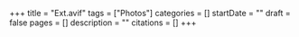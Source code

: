 +++
title = "Ext.avif"
tags = ["Photos"]
categories = []
startDate = ""
draft = false
pages = []
description = ""
citations = []
+++
